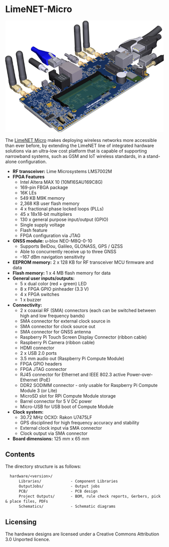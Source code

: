 # LimeNET-Micro

![LimeNET-Micro board](/images/LimeNET-Micro_722w.jpg)

The [LimeNET Micro](https://www.crowdsupply.com/lime-micro/limenet-micro) makes deploying wireless networks more accessible than ever before, by extending the LimeNET line of integrated hardware solutions via an ultra-low cost platform that is capable of supporting narrowband systems, such as GSM and IoT wireless standards, in a stand-alone configuration.

* **RF transceiver:** Lime Microsystems LMS7002M
* **FPGA Features** 
  * Intel Altera MAX 10 (10M16SAU169C8G)
  * 169-pin FBGA package
  * 16K LEs
  * 549 KB M9K memory
  * 2,368 KB user flash memory
  * 4 x fractional phase locked loops (PLLs)
  * 45 x 18x18-bit multipliers
  * 130 x general purpose input/output (GPIO)
  * Single supply voltage
  * Flash feature
  * FPGA configuration via JTAG
* **GNSS module:** u-blox NEO-M8Q-0-10
  * Supports BeiDou, Galileo, GLONASS, GPS / QZSS
  * Able to concurrently receive up to three GNSS
  * –167 dBm navigation sensitivity
* **EEPROM memory:** 2 x 128 KB for RF transceiver MCU firmware and data
* **Flash memory:** 1 x 4 MB flash memory for data
* **General user inputs/outputs:**
  * 5 x dual color (red + green) LED
  * 8 x FPGA GPIO pinheader (3.3 V)
  * 4 x FPGA switches
  * 1 x buzzer
* **Connectivity:**
  * 2 x coaxial RF (SMA) connectors (each can be switched between high and low frequency bands)
  * SMA connector for external clock source in
  * SMA connector for clock source out
  * SMA connector for GNSS antenna
  * Raspberry Pi Touch Screen Display Connector (ribbon cable)
  * Raspberry Pi Camera (ribbon cable)
  * HDMI connector
  * 2 x USB 2.0 ports
  * 3.5 mm audio out (Raspberry Pi Compute Module)
  * FPGA GPIO headers
  * FPGA JTAG connector
  * RJ45 connector for Ethernet and IEEE 802.3 active Power-over-Ethernet (PoE)
  * DDR2 SODIMM connector - only usable for Raspberry Pi Compute Module 3 (or Lite)
  * MicroSD slot for RPi Compute Module storage
  * Barrel connector for 5 V DC power
  * Micro-USB for USB boot of Compute Module
* **Clock system:**
  * 30.72 MHz OCXO: Rakon U7475LF
  * GPS disciplined for high frequency accuracy and stability
  * External clock input via SMA connector
  * Clock output via SMA connector
* **Board dimensions:** 125 mm x 65 mm

## Contents

The directory structure is as follows:

      hardware/<version>/
          Libraries/             - Component Libraries
          OutputJobs/            - Output jobs
          PCB/                   - PCB design
          Project Outputs/       - BOM, rule check reports, Gerbers, pick & place files, PDFs
          Schematics/            - Schematic diagrams

## Licensing

The hardware designs are licensed under a Creative Commons Attribution 3.0 Unported licence.
